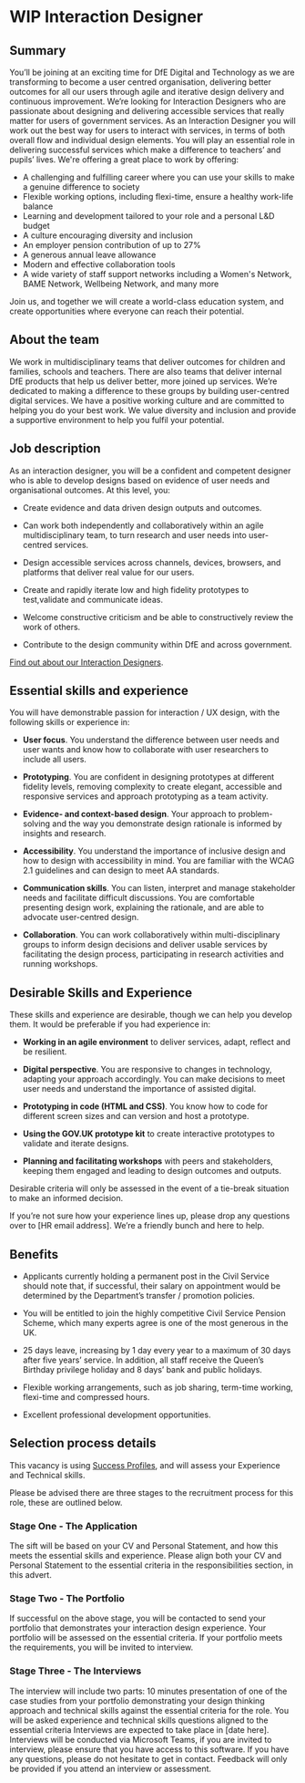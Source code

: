 #  WIP Interaction Designer
## Summary  
You’ll be joining at an exciting time for DfE Digital and Technology as we are transforming to become a user centred organisation, delivering better outcomes for all our users through agile and iterative design delivery and continuous improvement. 
We’re looking for Interaction Designers who are passionate about designing and delivering accessible services that really matter for users of government services. As an Interaction Designer you will work out the best way for users to interact with services, in terms of both overall flow and individual design elements. You will play an essential role in delivering successful services which make a difference to teachers’ and pupils’ lives. 
We're offering a great place to work by offering:

* A challenging and fulfilling career where you can use your skills to make a genuine difference to society
* Flexible working options, including flexi-time, ensure a healthy work-life balance 
* Learning and development tailored to your role and a personal L&D budget 
* A culture encouraging diversity and inclusion
* An employer pension contribution of up to 27%
* A generous annual leave allowance
* Modern and effective collaboration tools
* A wide variety of staff support networks including a Women's Network, BAME Network, Wellbeing Network, and many more

Join us, and together we will create a world-class education system, and create opportunities where everyone can reach their potential.


## About the team

We work in multidisciplinary teams that deliver outcomes for children and families, schools and teachers. There are also teams that deliver internal DfE products that help us deliver better, more joined up services. We’re dedicated to making a difference to these groups by building user-centred digital services.
We have a positive working culture and are committed to helping you do your best work. We value diversity and inclusion and provide a supportive environment to help you fulfil your potential.  


## Job description

As an interaction designer, you will be a confident and competent designer who is able to develop designs based on evidence of user needs and organisational outcomes. At this level, you:

* Create evidence and data driven design outputs and outcomes.

* Can work both independently and collaboratively within an agile multidisciplinary team, to turn research and user needs into user-centred services.

* Design accessible services across channels, devices, browsers, and platforms that deliver real value for our users.

* Create and rapidly iterate low and high fidelity prototypes to test,validate and communicate  ideas.

* Welcome constructive criticism and be able to constructively review the work of others.

* Contribute to the design community within DfE and across government.

[Find out about our Interaction Designers](https://www.gov.uk/guidance/interaction-designer). 

## Essential skills and experience

You will have demonstrable passion for interaction / UX design, with the following skills or experience in:

* **User focus**. You understand the difference between user needs and user wants and know how to collaborate with user researchers to include all users. 

* **Prototyping**. You are confident in designing prototypes at different fidelity levels, removing complexity to create elegant, accessible and responsive services and approach prototyping as a team activity.

* **Evidence- and context-based design**. Your approach to problem-solving and the way you demonstrate design rationale is informed by insights and research.

* **Accessibility**. You understand the importance of inclusive design and how to design with accessibility in mind. You are familiar with the WCAG 2.1 guidelines and can design to meet AA standards.

* **Communication skills**. You can listen, interpret and manage stakeholder needs and facilitate difficult discussions. You are comfortable presenting design work, explaining the rationale, and are able to advocate user-centred design.

* **Collaboration**. You can work collaboratively within multi-disciplinary groups to inform design decisions and deliver usable services by facilitating the design process, participating in research activities and running workshops.  


## Desirable Skills and Experience

These skills and experience are desirable, though we can help you develop them. It would be preferable if you had experience in:					

* **Working in an agile environment** to deliver services, adapt, reflect and be resilient. 

* **Digital perspective**. You are responsive to changes in technology, adapting your approach accordingly. You can make decisions to meet user needs and understand the importance of assisted digital.

* **Prototyping in code (HTML and CSS)**. You know how to code for different screen sizes and can version and host a prototype. 

* **Using the GOV.UK prototype kit** to create interactive prototypes to validate and iterate designs.

* **Planning and facilitating workshops** with peers and stakeholders, keeping them engaged and leading to design outcomes and outputs.  

Desirable criteria will only be assessed in the event of a tie-break situation to make an informed decision.

If you’re not sure how your experience lines up, please drop any questions over to [HR email address]. We’re a friendly bunch and here to help. 


## Benefits 

* Applicants currently holding a permanent post in the Civil Service should note that, if successful, their salary on appointment would be determined by the Department’s transfer / promotion policies.
 
* You will be entitled to join the highly competitive Civil Service Pension Scheme, which many experts agree is one of the most generous in the UK.
 
 * 25 days leave, increasing by 1 day every year to a maximum of 30 days after five years’ service. In addition, all staff receive the Queen’s Birthday privilege holiday and 8 days’ bank and public holidays.
 
 * Flexible working arrangements, such as job sharing, term-time working, flexi-time and compressed hours.
 
* Excellent professional development opportunities.
 

## Selection process details 

This vacancy is using [Success Profiles](https://www.gov.uk/government/publications/success-profiles), and will assess your Experience and Technical skills. 

Please be advised there are three stages to the recruitment process for this role, these are outlined below.  

### Stage One - The Application
  
The sift will be based on your CV and Personal Statement, and how this meets the essential skills and experience. Please align both your CV and Personal Statement to the essential criteria in the responsibilities section, in this advert.  

### Stage Two - The Portfolio
 
If successful on the above stage, you will be contacted to send your portfolio that demonstrates your interaction design experience. 
Your portfolio will be assessed on the essential criteria.
If your portfolio meets the requirements, you will be invited to interview.

### Stage Three - The Interviews

The interview will include two parts:
10 minutes presentation of one of the case studies from your portfolio demonstrating your design thinking approach and technical skills against the essential criteria for the role.
You will be asked experience and technical skills questions aligned to the essential criteria
Interviews are expected to take place in [date here].
Interviews will be conducted via Microsoft Teams, if you are invited to interview, please ensure that you have access to this software. If you have any questions, please do not hesitate to get in contact.
Feedback will only be provided if you attend an interview or assessment.	
